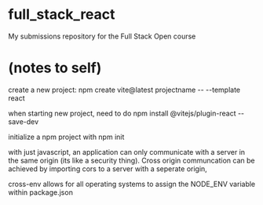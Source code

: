 # full_stack_react
My submissions repository for the Full Stack Open course 

# (notes to self)
create a new project: npm create vite@latest projectname -- --template react

when starting new project, need to do npm install @vitejs/plugin-react --save-dev

initialize a npm project with npm init

with just javascript, an application can only communicate with a server in the same origin (its like a security thing). Cross origin communcation can be achieved by importing cors to a server with a seperate origin, 

cross-env allows for all operating systems to assign the NODE_ENV variable within package.json